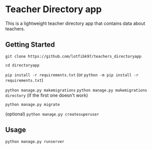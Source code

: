 # Teacher Directory app
This is a lightweight teacher directory app that contains data about teachers.



## Getting Started

	git clone https://github.com/lotfibk97/teachers_directoryapp
  
  
  ```cd directoryapp```
  
  
  ```pip install -r requirements.txt``` (or ```python -m pip install -r requirements.txt```)
  
  
  ```python manage.py makemigrations``` ```python manage.py makemigrations directory``` (if the first one doesn't work)
  
  
  ```python manage.py migrate```
  
  
  (optional) ```python manage.py createsuperuser```
  
## Usage


```python manage.py runserver ```
    
